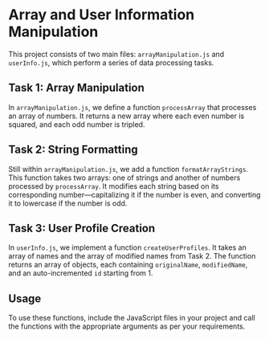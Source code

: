 # Array and User Information Manipulation

This project consists of two main files: `arrayManipulation.js` and `userInfo.js`, which perform a series of data processing tasks.

## Task 1: Array Manipulation

In `arrayManipulation.js`, we define a function `processArray` that processes an array of numbers. It returns a new array where each even number is squared, and each odd number is tripled.

## Task 2: String Formatting

Still within `arrayManipulation.js`, we add a function `formatArrayStrings`. This function takes two arrays: one of strings and another of numbers processed by `processArray`. It modifies each string based on its corresponding number—capitalizing it if the number is even, and converting it to lowercase if the number is odd.

## Task 3: User Profile Creation

In `userInfo.js`, we implement a function `createUserProfiles`. It takes an array of names and the array of modified names from Task 2. The function returns an array of objects, each containing `originalName`, `modifiedName`, and an auto-incremented `id` starting from 1.

## Usage

To use these functions, include the JavaScript files in your project and call the functions with the appropriate arguments as per your requirements.

